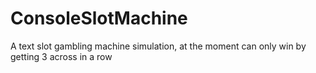 # ConsoleSlotMachine
A text slot gambling machine simulation, at the moment can only win by getting 3 across in a row
